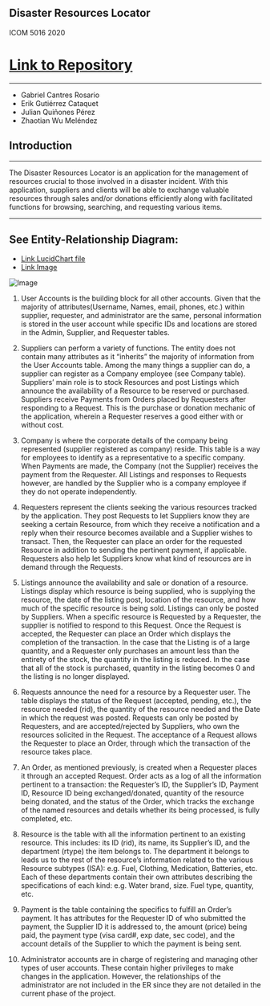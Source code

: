 ## Disaster Resources Locator
ICOM 5016 2020

# [Link to Repository](https://github.com/gabrielkn3/DB_proyect)
***

- Gabriel Cantres Rosario 
- Erik Gutiérrez Cataquet
- Julian Quiñones Pérez
- Zhaotian Wu Meléndez 

## Introduction
***
The Disaster Resources Locator is an application for the management of resources crucial to those involved in a disaster incident. 
With this application, suppliers and clients will be able to exchange valuable resources through sales and/or donations efficiently along with facilitated functions for browsing, searching, and requesting various items. 

***
## See Entity-Relationship Diagram:
- [Link LucidChart file](https://www.lucidchart.com/documents/edit/c9d4ef91-22d8-4d52-bc6e-27d44dcad37e/0_0?shared=true)
- [Link Image](https://imgur.com/a/mX6PTO1)

![Image](https://i.imgur.com/RbOlNeW.png)



1. User Accounts is the building block for all other accounts. Given that the majority of attributes(Username, Names, email, phones, etc.) within supplier, requester, and administrator are the same, personal information is stored in the user account while specific IDs and locations are stored in the Admin, Supplier, and Requester tables.

2. Suppliers can perform a variety of functions. The entity does not contain many attributes as it “inherits” the majority of information from the User Accounts table. Among the many things a supplier can do, a supplier can register as a Company employee (see Company table). Suppliers’ main role is to stock Resources and post Listings which announce the availability of a Resource to be reserved or purchased. Suppliers receive Payments from Orders placed by Requesters after responding to a Request. This is the purchase or donation mechanic of the application, wherein a Requester reserves a good either with or without cost.

3. Company is where the corporate details of the company being represented (supplier registered as company) reside. This table is a way for employees to identify as a representative to a specific company. When Payments are made, the Company (not the Supplier) receives the payment from the Requester. All Listings and responses to Requests however, are handled by the Supplier who is a company employee if they do not operate independently.

4. Requesters represent the clients seeking the various resources tracked by the application. They post Requests to let Suppliers know they are seeking a certain Resource, from which they receive a notification and a reply when their resource becomes available and a Supplier wishes to transact. Then, the Requester can place an order for the requested Resource in addition to sending the pertinent payment, if applicable. Requesters also help let Suppliers know what kind of resources are in demand through the Requests.

5. Listings announce the availability and sale or donation of a resource. Listings display which resource is being supplied, who is supplying the resource, the date of the listing post, location of the resource, and how much of the specific resource is being sold. Listings can only be posted by Suppliers. When a specific resource is Requested by a Requester, the supplier is notified to respond to this Request. Once the Request is accepted, the Requester can place an Order which displays the completion of the transaction. In the case that the Listing is of a large quantity, and a Requester only purchases an amount less than the entirety of the stock, the quantity in the listing is reduced. In the case that all of the stock is purchased, quantity in the listing becomes 0 and the listing is no longer displayed.

6. Requests announce the need for a resource by a Requester user. The table displays the status of the Request (accepted, pending, etc.), the resource needed (rid), the quantity of the resource needed and the Date in which the request was posted. Requests can only be posted by Requesters, and are accepted/rejected by Suppliers, who own the resources solicited in the Request. The acceptance of a Request allows the Requester to place an Order, through which the transaction of the resource takes place.

7. An Order, as mentioned previously, is created when a Requester places it through an accepted Request. Order acts as a log of all the information pertinent to a transaction: the Requester’s ID, the Supplier’s ID, Payment ID, Resource ID being exchanged/donated, quantity of the resource being donated, and the status of the Order, which tracks the exchange of the named resources and details whether its being processed, is fully completed, etc.

8. Resource is the table with all the information pertinent to an existing resource. This includes: its ID (rid), its name, its Supplier’s ID, and the department (rtype) the item belongs to. The department it belongs to leads us to the rest of the resource’s information related to the various Resource subtypes (ISA): e.g. Fuel, Clothing, Medication, Batteries, etc. Each of these departments contain their own attributes describing the specifications of each kind: e.g. Water brand, size. Fuel type, quantity, etc.

9. Payment is the table containing the specifics to fulfill an Order’s payment. It has attributes for the Requester ID of who submitted the payment, the Supplier ID it is addressed to, the amount (price) being paid, the payment type (visa card#, exp date, sec code), and the account details of the Supplier to which the payment is being sent.

10. Administrator accounts are in charge of registering and managing other types of user accounts. These contain higher privileges to make changes in the application. However, the relationships of the administrator are not included in the ER since they are not detailed in the current phase of the project.
